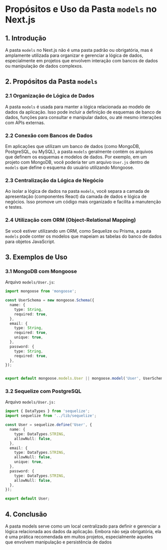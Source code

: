 # Propósitos e Uso da Pasta `models` no Next.js

## 1. Introdução

A pasta `models` no Next.js não é uma pasta padrão ou obrigatória, mas é amplamente utilizada para organizar e gerenciar a lógica de dados, especialmente em projetos que envolvem interação com bancos de dados ou manipulação de dados complexos.

## 2. Propósitos da Pasta `models`

### 2.1 Organização de Lógica de Dados
A pasta `models` é usada para manter a lógica relacionada ao modelo de dados da aplicação. Isso pode incluir a definição de esquemas de banco de dados, funções para consultar e manipular dados, ou até mesmo interações com APIs externas.

### 2.2 Conexão com Bancos de Dados
Em aplicações que utilizam um banco de dados (como MongoDB, PostgreSQL, ou MySQL), a pasta `models` geralmente contém os arquivos que definem os esquemas e modelos de dados. Por exemplo, em um projeto com MongoDB, você poderia ter um arquivo `User.js` dentro de `models` que define o esquema do usuário utilizando Mongoose.

### 2.3 Centralização da Lógica de Negócio
Ao isolar a lógica de dados na pasta `models`, você separa a camada de apresentação (componentes React) da camada de dados e lógica de negócios. Isso promove um código mais organizado e facilita a manutenção e testes.

### 2.4 Utilização com ORM (Object-Relational Mapping)
Se você estiver utilizando um ORM, como Sequelize ou Prisma, a pasta `models` pode conter os modelos que mapeiam as tabelas do banco de dados para objetos JavaScript.

## 3. Exemplos de Uso

### 3.1 MongoDB com Mongoose
Arquivo `models/User.js`:
```typescript
import mongoose from 'mongoose';

const UserSchema = new mongoose.Schema({
  name: {
    type: String,
    required: true,
  },
  email: {
    type: String,
    required: true,
    unique: true,
  },
  password: {
    type: String,
    required: true,
  },
});


export default mongoose.models.User || mongoose.model('User', UserSchema);
```

### 3.2 Sequelize com PostgreSQL
Arquivo `models/User.js:`

```typescript
import { DataTypes } from 'sequelize';
import sequelize from '../lib/sequelize';

const User = sequelize.define('User', {
  name: {
    type: DataTypes.STRING,
    allowNull: false,
  },
  email: {
    type: DataTypes.STRING,
    allowNull: false,
    unique: true,
  },
  password: {
    type: DataTypes.STRING,
    allowNull: false,
  },
});

export default User;
```

## 4. Conclusão
A pasta models serve como um local centralizado para definir e gerenciar a lógica relacionada aos dados da aplicação. Embora não seja obrigatória, ela é uma prática recomendada em muitos projetos, especialmente aqueles que envolvem manipulação e persistência de dados

